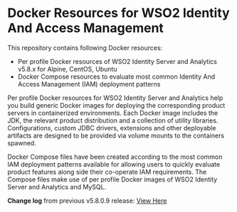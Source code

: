 # Docker Resources for WSO2 Identity And Access Management

This repository contains following Docker resources:

- Per profile Docker resources of WSO2 Identity Server and Analytics v5.8.x for Alpine, CentOS, Ubuntu
- Docker Compose resources to evaluate most common Identity And Access Management (IAM) deployment patterns

Per profile Docker resources for WSO2 Identity Server and Analytics help you build generic Docker images for deploying the
corresponding product servers in containerized environments. Each Docker image includes the JDK, the relevant product distribution
and a collection of utility libraries. Configurations, custom JDBC drivers, extensions and other deployable artifacts 
are designed to be provided via volume mounts to the containers spawned.

Docker Compose files have been created according to the most common IAM deployment patterns available for allowing users
to quickly evaluate product features along side their co-operate IAM requirements. The Compose files make use of per profile
Docker images of WSO2 Identity Server and Analytics and MySQL.

**Change log** from previous v5.8.0.9 release: [View Here](CHANGELOG.md)
